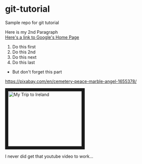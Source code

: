 # git-tutorial
Sample repo for git tutorial

Here is my 2nd Paragraph  
[Here's a link to Google's Home Page](https://www.google.com)

1. Do this first
2. Do this 2nd
3. Do this next
4. Do this last
  * But don't forget this part

https://pixabay.com/en/cemetery-peace-marble-angel-1655378/

<a href="http://www.youtube.com/watch?feature=player_embedded&v=TkmTbSo8iSY" target="_blank"><img src="http://img.youtube.com/vi/TkmTbSo8iSY/0.jpg" 
alt="My Trip to Ireland" width="240" height="180" border="10" /></a>


I never did get that youtube video to work...